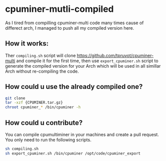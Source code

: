 # cpuminer-mutli-compiled

As I tired from compilling cpuminer-multi code many times cause of differect arch, I managed to push all my compiled version here.

## How it works:
Ther `compiling.sh` script will clone https://github.com/tpruvot/cpuminer-multi and compile it for the first time, then use `export_cpuminer.sh` script to generate the compiled version for your Arch which will be used in all simillar Arch without re-compiling the code. 

## How could u use the already compiled one?
```bash
git clone 
tar -xzf {CPUMINER.tar.gz}
chroot cpuminer_* /bin/cpuminer -h
```

## How could u contribute?
You can compile cpumultiminer in your machines and create a pull request. You only need to run the following scripts.
```bash
sh compiling.sh
sh export_cpuminer.sh /bin/cpuminer /opt/code/cpuminer_export
```
